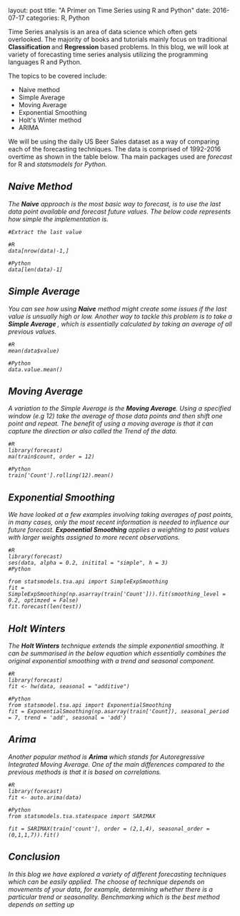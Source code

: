 layout: post
title:  "A Primer on Time Series using R and Python"
date:  2016-07-17
categories: R, Python

Time Series analysis is an area of data science which often gets overlooked. The majority of books and tutorials mainly focus on traditional <b> Classification </b> and <b> Regression </b> based problems. In this blog, we will look at variety of forecasting time series analysis utilizing the programming languages R and Python.

The topics to be covered include:

* Naive method
* Simple Average
* Moving Average
* Exponential Smoothing
* Holt's Winter method
* ARIMA

We will be using the daily US Beer Sales dataset  as a way of comparing each of the forecasting techniques. The data is comprised of 1992-2016 overtime as shown in the table below. Tha main packages used are <i>forecast</i> for R and <i>statsmodels for Python.


[]()


## Naive Method

The <b>Naive</b> approach is the most basic way to forecast, is to use the last data point available and forecast future values. The below code represents how simple the implementation is.

	#Extract the last value

	#R
	data[nrow(data)-1,] 

	#Python
	data[len(data)-1]

## Simple Average

You can see how using <b>Naive</b> method might create some issues if the last value is unsually high or low. Another way to tackle this problem is to take a <b>Simple Average </b>, which is essentially calculated by taking an average of all previous values.

	#R
	mean(data$value)

	#Python
	data.value.mean()


## Moving Average

A variation to the Simple Average is the <b>Moving Average</b>. Using a specified window (e.g 12) take the average of those data points and then shift one point and repeat. The benefit of using a moving average is that it can capture the direction or also called the Trend of the data.

	#R
	library(forecast)
	ma(train$count, order = 12)

	#Python
	train['Count'].rolling(12).mean()


## Exponential Smoothing

We have looked at a few examples involving taking averages of past points, in many cases, only the most recent information is needed to influence our future forecast. <b>Exponential Smoothing</b> applies a weighting to past values with larger weights assigned to more recent observations.

	#R
	library(forecast)
	ses(data, alpha = 0.2, initital = "simple", h = 3)
	#Python

	from statsmodels.tsa.api import SimpleExpSmoothing
	fit = SimpleExpSmoothing(np.asarray(train['Count'])).fit(smoothing_level = 0.2, optimzed = False)
	fit.forecast(len(test))

## Holt Winters

The <b>Holt Winters</b> technique extends the simple exponential smoothing. It can be summarised in the below equation which essentially combines the original exponential smoothing with a trend and seasonal component.

	#R
	library(forecast)
	fit <- hw(data, seasonal = "additive")

	#Python
	from statsmodel.tsa.api import ExponentialSmoothing
	fit = ExponentialSmoothing(np.asarray(train['Count]), seasonal_period = 7, trend = 'add', seasonal = 'add')

## Arima

Another popular method is <b>Arima</b> which stands for <i> Autoregressive Integrated Moving Average</i>. One of the main differences compared to the previous methods is that it is based on correlations.

	#R
	library(forecast)
	fit <- auto.arima(data)

	#Python
	from statsmodels.tsa.statespace import SARIMAX

	fit = SARIMAX(train['count'], order = (2,1,4), seasonal_order = (0,1,1,7)).fit()


## Conclusion

In this blog we have explored a variety of different forecasting techniques which can be easily applied. The choose of technique depends on movements of your data, for example, determining whether there is a particular trend or seasonality. Benchmarking which is the best method depends on setting up  







